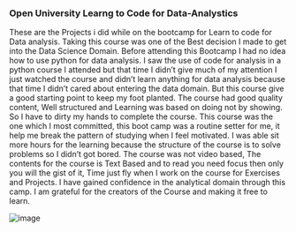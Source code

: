 ### Open University  Learng to Code for Data-Analystics
These are the Projects i did while on the bootcamp for Learn to code for Data analysis.
Taking this course was one of the Best decision I made to get into the Data Science Domain. Before attending this Bootcamp I had no idea how to use python for data analysis. I saw the use of code for analysis in a python course I attended but that time I didn’t give much of my attention I just watched the course and didn’t learn anything for data analysis because that time I didn’t cared about entering the data domain. But this course give a good starting point to keep my foot planted. The course had good quality content, Well structured and Learning was based on doing not by showing. So I have to dirty my hands to complete the course. This course was the one which I most committed, this boot camp was a routine setter for me, it help me break the pattern of studying when I feel motivated. I was able sit more hours for the learning  because the structure of the course is to solve problems so I didn’t got bored. The course was not video based, The contents for the course is Text Based and to read  you need focus then only you will the gist of it, Time just fly when I work on the course for Exercises and Projects. I have gained confidence in the analytical domain through this camp. I am grateful for the creators of the Course and making it free to learn.

![image](https://github.com/JOCRZ/OU-Data-Analytics/assets/102395357/d5d483f5-7048-4e22-ae59-c4dbbfc63de2)
